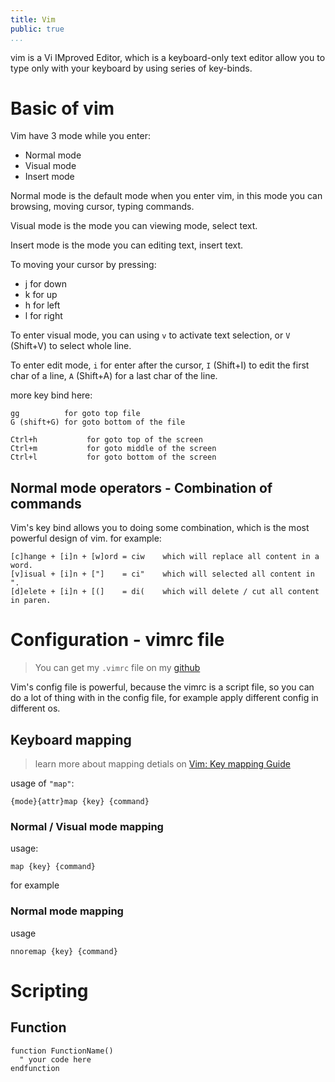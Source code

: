 ```yaml
---
title: Vim
public: true
...
```


vim is a Vi IMproved Editor, which is a keyboard-only text editor allow you to type only with your keyboard by using series of key-binds.

# Basic of vim

Vim have 3 mode while you enter:

* Normal mode
* Visual mode
* Insert mode

Normal mode is the default mode when you enter vim, in this mode you can browsing, moving cursor, typing commands.

Visual mode is the mode you can viewing mode, select text.

Insert mode is the mode you can editing text, insert text.

To moving your cursor by pressing:

* j for down
* k for up
* h for left
* l for right

To enter visual mode, you can using `v` to activate text selection, or `V` (Shift+V) to select whole line.

To enter edit mode, `i` for enter after the cursor, `I` (Shift+I) to edit the first char of a line, `A` (Shift+A) for a last char of the line.

more key bind here:

```
gg          for goto top file
G (shift+G) for goto bottom of the file

Ctrl+h           for goto top of the screen
Ctrl+m           for goto middle of the screen
Ctrl+l           for goto bottom of the screen
```

## Normal mode operators - Combination of commands

Vim's key bind allows you to doing some combination, which is the most powerful design of vim. for example:

```
[c]hange + [i]n + [w]ord = ciw    which will replace all content in a word.
[v]isual + [i]n + ["]    = ci"    which will selected all content in ".
[d]elete + [i]n + [(]    = di(    which will delete / cut all content in paren.
```

# Configuration - vimrc file

> You can get my `.vimrc` file on my [github](https://github.com/ljcucc/terminal_configs/blob/master/vimrc/.vimrc)

Vim's config file is powerful, because the vimrc is a script file, so you can do a lot of thing with in the config file, for example apply different config in different os.

## Keyboard mapping

> learn more about mapping detials on [Vim: Key mapping Guide](https://dev.to/mr_destructive/vim-keymapping-guide-3olb)

usage of `"map"`:

```
{mode}{attr}map {key} {command}
```

### Normal / Visual mode mapping

usage:

```vimrc
map {key} {command}

```

for example

### Normal mode mapping

usage

```vim
nnoremap {key} {command}
```

# Scripting

## Function

```vimrc
function FunctionName()
  " your code here
endfunction
```
